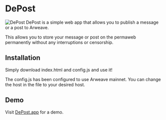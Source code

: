 # DePost
![DePost](https://depost.app/assets/depost_webapp.png)
DePost is a simple web app that allows you to publish a message or a post to Arweave. 

This allows you to store your message or post on the permaweb permanently without any interruptions or censorship. 

## Installation
Simply download index.html and config.js and use it! 

The config.js has been configured to use Arweave mainnet. You can change the host in the file to your desired host. 

## Demo
Visit [DePost.app](https://depost.app) for a demo. 
